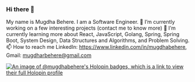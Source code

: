 ### Hi there 👋
My name is Mugdha Behere. I am a Software Engineer.
🔭 I’m currently working on a few interesting projects (contact me to know more)
🌱 I’m currently learning more about React, JavaScript, Golang, Spring, Spring Boot, System Design, Data Structures and Algorithms, and Problem Solving.
📫 How to reach me LinkedIn: https://www.linkedin.com/in/mugdhabehere, Gmail: mugdharbehere@gmail.com


[![An image of @mugdhabehere's Holopin badges, which is a link to view their full Holopin profile](https://holopin.me/mugdhabehere)](https://holopin.io/@mugdhabehere#badges)
